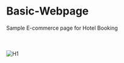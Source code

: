 # Basic-Webpage
Sample E-commerce page for Hotel Booking
<br />
<br />
<br />
<br />
![H1](https://user-images.githubusercontent.com/62693668/121892145-fad49d80-cd39-11eb-93e3-0460ec8b6baf.png)
